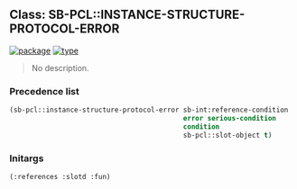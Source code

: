 ## Class: SB-PCL::INSTANCE-STRUCTURE-PROTOCOL-ERROR
[![package](https://img.shields.io/badge/Package-SB--PCL-5f9ea0.svg?style=social&colorA=999999)](../) [![type](https://img.shields.io/badge/Type-Class-5f9ea0.svg?style=social&colorA=999999)](../#class) 

> No description.

### Precedence list
```cl
(sb-pcl::instance-structure-protocol-error sb-int:reference-condition
                                           error serious-condition
                                           condition
                                           sb-pcl::slot-object t)
```
### Initargs
```cl
(:references :slotd :fun)
```
